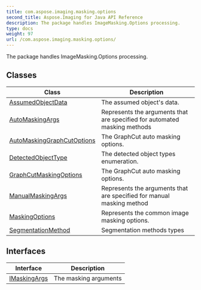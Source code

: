 ```yaml
---
title: com.aspose.imaging.masking.options
second_title: Aspose.Imaging for Java API Reference
description: The package handles ImageMasking.Options processing.
type: docs
weight: 97
url: /com.aspose.imaging.masking.options/
---
```


The package handles ImageMasking.Options processing.


## Classes

| Class | Description |
| --- | --- |
| [AssumedObjectData](../com.aspose.imaging.masking.options/assumedobjectdata) | The assumed object's data. |
| [AutoMaskingArgs](../com.aspose.imaging.masking.options/automaskingargs) | Represents the arguments that are specified for automated masking methods |
| [AutoMaskingGraphCutOptions](../com.aspose.imaging.masking.options/automaskinggraphcutoptions) | The GraphCut auto masking options. |
| [DetectedObjectType](../com.aspose.imaging.masking.options/detectedobjecttype) | The detected object types enumeration. |
| [GraphCutMaskingOptions](../com.aspose.imaging.masking.options/graphcutmaskingoptions) | The GraphCut auto masking options. |
| [ManualMaskingArgs](../com.aspose.imaging.masking.options/manualmaskingargs) | Represents the arguments that are specified for manual masking method |
| [MaskingOptions](../com.aspose.imaging.masking.options/maskingoptions) | Represents the common image masking options. |
| [SegmentationMethod](../com.aspose.imaging.masking.options/segmentationmethod) | Segmentation methods types |

## Interfaces

| Interface | Description |
| --- | --- |
| [IMaskingArgs](../com.aspose.imaging.masking.options/imaskingargs) | The masking arguments |
